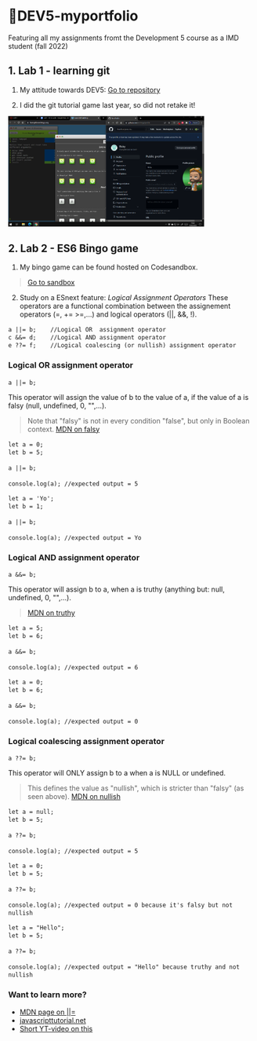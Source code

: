 # 👾DEV5-myportfolio
Featuring all my assignments fromt the Development 5 course as a IMD student (fall 2022)

## 1. Lab 1 - learning git
1. My attitude towards DEV5: [Go to repository](https://github.com/Rix11-H/DEV5-LAB1)

2. I did the git tutorial game last year, so did not retake it!
<img src="https://github.com/Rix11-H/2-imd-webtechadv-portfolio/raw/main/lab1/screenshot-gitLearning.png" alt="git-tutorial" width="400"/>

## 2. Lab 2 - ES6 Bingo game
1. My bingo game can be found hosted on Codesandbox.
> [Go to sandbox](https://codesandbox.io/s/bingo-rix-copy-nbpt3g?file=/js/bingo.js)

2. Study on a ESnext feature: *Logical Assignment Operators*
These operators are a functional combination between the assignement operators (=, += >=,...) and logical operators (||, &&, !).

```
a ||= b;    //Logical OR  assignment operator
c &&= d;    //Logical AND assignment operator
e ??= f;    //Logical coalescing (or nullish) assignment operator
```

### Logical OR  assignment operator
```
a ||= b;
```
This operator will assign the value of b to the value of a, if the value of a is falsy (null, undefined, 0, "",...).
> Note that "falsy" is not in every condition "false", but only in Boolean context.
> [MDN on falsy](https://developer.mozilla.org/en-US/docs/Glossary/Falsy)
```
let a = 0;
let b = 5;

a ||= b;

console.log(a); //expected output = 5
```
```
let a = 'Yo';
let b = 1;

a ||= b;

console.log(a); //expected output = Yo
```

### Logical AND assignment operator
```
a &&= b;
```

This operator will assign b to a, when a is truthy (anything but: null, undefined, 0, "",...).
> [MDN on truthy](https://developer.mozilla.org/en-US/docs/Glossary/Truthy)

```
let a = 5;
let b = 6;

a &&= b;

console.log(a); //expected output = 6
```
```
let a = 0;
let b = 6;

a &&= b;

console.log(a); //expected output = 0
```

### Logical coalescing assignment operator
```
a ??= b;
```

This operator will ONLY assign b to a when a is NULL or undefined.
> This defines the value as "nullish", which is stricter than "falsy" (as seen above).
> [MDN on nullish](https://developer.mozilla.org/en-US/docs/Web/JavaScript/Reference/Operators/Nullish_coalescing_operator)

```
let a = null;
let b = 5;

a ??= b;

console.log(a); //expected output = 5
```
```
let a = 0;
let b = 5;

a ??= b;

console.log(a); //expected output = 0 because it's falsy but not nullish
```
```
let a = "Hello";
let b = 5;

a ??= b;

console.log(a); //expected output = "Hello" because truthy and not nullish
```

### Want to learn more?
- [MDN page on ||=](https://developer.mozilla.org/en-US/docs/Web/JavaScript/Reference/Operators/Logical_OR_assignment)
- [javascripttutorial.net](https://www.javascripttutorial.net/es-next/javascript-logical-assignment-operators/)
- [Short YT-video on this](https://www.youtube.com/watch?v=JfiEC0MIIs0)

